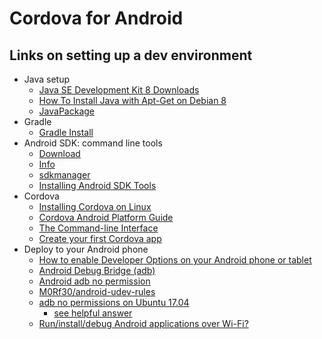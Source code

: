 # Cordova for Android

## Links on setting up a dev environment

- Java setup
    - [Java SE Development Kit 8 Downloads](http://www.oracle.com/technetwork/java/javase/downloads/jdk8-downloads-2133151.html)
    - [How To Install Java with Apt-Get on Debian 8](https://www.digitalocean.com/community/tutorials/how-to-install-java-with-apt-get-on-debian-8)
    - [JavaPackage](https://wiki.debian.org/JavaPackage)
- Gradle
    - [Gradle Install](https://gradle.org/install/)
- Android SDK: command line tools
    - [Download](https://developer.android.com/studio/index.html#downloads)
    - [Info](https://developer.android.com/studio/command-line/index.html)
    - [sdkmanager](https://developer.android.com/studio/command-line/sdkmanager.html)
    - [Installing Android SDK Tools](https://github.com/codepath/android_guides/wiki/Installing-Android-SDK-Tools)
- Cordova
    - [Installing Cordova on Linux](http://w34.co/tutorials/installing-cordova-on-linux/)
    - [Cordova Android Platform Guide](https://cordova.apache.org/docs/en/latest/guide/platforms/android/)
    - [The Command-line Interface](https://cordova.apache.org/docs/en/3.0.0/guide/cli/index.html)
    - [Create your first Cordova app](https://cordova.apache.org/docs/en/latest/guide/cli/)
- Deploy to your Android phone
    - [How to enable Developer Options on your Android phone or tablet](https://www.greenbot.com/article/2457986/android/how-to-enable-developer-options-on-your-android-phone-or-tablet.html)
    - [Android Debug Bridge (adb)](https://developer.android.com/studio/command-line/adb.html)
    - [Android adb no permission](https://askubuntu.com/questions/680591/android-adb-no-permission?utm_medium=organic&utm_source=google_rich_qa&utm_campaign=google_rich_qa)
    - [M0Rf30/android-udev-rules](https://github.com/M0Rf30/android-udev-rules)
    - [adb no permissions on Ubuntu 17.04](developer.android.com/tools/device.html)
      - [see helpful answer](https://askubuntu.com/a/954053)
    - [Run/install/debug Android applications over Wi-Fi?](https://stackoverflow.com/questions/4893953/run-install-debug-android-applications-over-wi-fi)
